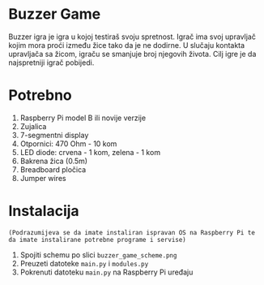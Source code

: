 # Buzzer Game
Buzzer igra je igra u kojoj testiraš svoju spretnost. Igrač ima svoj upravljač kojim mora proći između žice tako da je ne dodirne. U slučaju kontakta upravljača sa žicom, igraču se smanjuje broj njegovih života. Cilj igre je da najspretniji igrač pobijedi.

# Potrebno
1. Raspberry Pi model B ili novije verzije
2. Zujalica
3. 7-segmentni display
4. Otpornici: 470 Ohm - 10 kom
5. LED diode: crvena - 1 kom, zelena - 1 kom
6. Bakrena žica (0.5m)
7. Breadboard pločica
8. Jumper wires

# Instalacija
```(Podrazumijeva se da imate instaliran ispravan OS na Raspberry Pi te da imate instalirane potrebne programe i servise)```
1. Spojiti schemu po slici `buzzer_game_scheme.png`
2. Preuzeti datoteke `main.py` i `modules.py`
3. Pokrenuti datoteku `main.py` na Raspberry Pi uređaju

